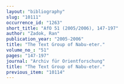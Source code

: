 ```yaml
---
layout: "bibliography"
slug: "10111"
occurrence_id: "1263"
short_title: "AfO 51 (2005/2006), 147-197"
author: "Zadok, Ran"
publication_year: "2005-2006"
title: "The Text Group of Nabu-eter."
volume_no_: "51"
pages: "147-197"
journal: "Archiv für Orientforschung"
title: "The Text Group of Nabu-eter."
previous_item: "10114"
---
```

